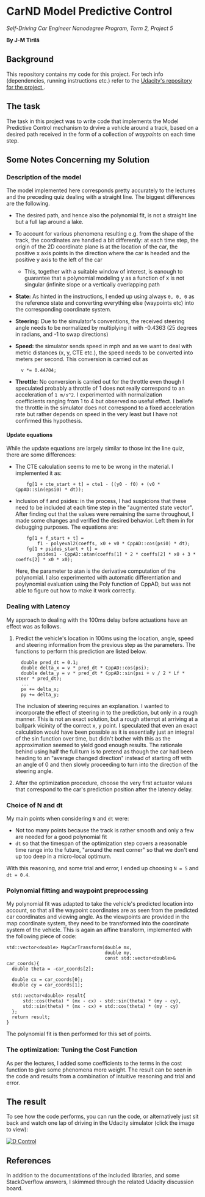 # CarND Model Predictive Control
*Self-Driving Car Engineer Nanodegree Program, Term 2, Project 5*

**By J-M Tirilä**

## Background

This repository contains my code for this project. For tech info (dependencies, running instructions etc.) refer 
to the [Udacity's repository for the project ](https://github.com/udacity/CarND-MPC-Project). 

## The task

The task in this project was to write code that implements the Model Predictive Control mechanism to 
drvive a vehicle around a track, based on a desired path received in the form of a collection of *waypoints* on each 
time step. 

## Some Notes Concerning my Solution

### Description of the model

The model implemented here corresponds pretty accurately to the lectures and the preceding quiz dealing with a 
straight line. The biggest differences are the following. 

* The desired path, and hence also the polynomial fit, is not a straight line but a full lap around a lake. 
* To account for various phenomena resulting e.g. from the shape of the track, the coordinates are handled a bit 
  differently: at each time step, the origin of the 2D coordinate plane is at the location of the car, 
  the positive x axis points in the direction where the car is headed and the positive y axis to the left of the car 
  * This, together with a suitable window of interest, is eanough to guarantee that a polynomial modeling y as a 
    function of x is not singular (infinite slope or a vertically overlapping path 

* **State:** As hinted in the instructions, I ended up using always `0, 0, 0` as the reference state 
  and converting everything else (waypoints etc) into the corresponding coordinate system. 
* **Steering:** Due to the simulator's conventions, the received steering angle needs to be normalized 
  by multiplying it with -0.4363 (25 degrees in radians, and -1 to swap directions)
* **Speed:** the simulator sends speed in mph and as we want to deal with metric distances (x, y, CTE etc.), the speed 
  needs to be converted into meters per second. This conversion is carried out as
    ```
      v *= 0.44704;
    ```
* **Throttle:** No conversion is carried out for the throttle even though I speculated probably 
  a throttle of 1 does not really correspond to an acceleration of `1 m/s^2`. I experimented with normalization  
  coefficients ranging from 1 to 4 but observed no useful effect. I beliefe the throttle in the simulator 
  does not correspond to a fixed acceleration rate but rather depends on speed in the very least but 
  I have not confirmed this hypothesis. 

#### Update equations

While the update equations are largely similar to those int the line quiz, there are some differences: 
* The CTE calculation seems to me to be wrong in the material. I implemented it as: 
  ```
      fg[1 + cte_start + t] = cte1 - ((y0 - f0) + (v0 * CppAD::sin(epsi0) * dt));
  ``` 
* Inclusion of f and psides: in the process, I had suspicions that these need to be 
  included at each time step in the "augmented state vector". After finding out 
  that the values were remaining the same throughout, I made some changes and verified 
  the desired behavior. Left them in for debugging purposes. The equations are: 
  ```
      fg[1 + f_start + t] =
          f1 - polyeval2(coeffs, x0 + v0 * CppAD::cos(psi0) * dt);
      fg[1 + psides_start + t] =
          psides1 - CppAD::atan(coeffs[1] * 2 * coeffs[2] * x0 + 3 * coeffs[2] * x0 * x0);
  ```
  Here, the parameter to atan is the derivative computation of the polynomial. I also experimented
  with automatic differentiation and poylynomial evaluation using the Poly function of CppAD, but was not able to figure out how to make it 
  work correctly. 


### Dealing with Latency

My approach to dealing with the 100ms delay before actuations have an effect was as follows. 
  1. Predict the vehicle's location in 100ms using the location, angle, speed and steering information 
     from the previous step as the parameters. The functions to perform this prediction are listed below.  
     
        ```
          double pred_dt = 0.1;
          double delta_x = v * pred_dt * CppAD::cos(psi);
          double delta_y = v * pred_dt * CppAD::sin(psi + v / 2 * Lf * steer * pred_dt);
          ...
          px += delta_x;
          py += delta_y;
        ```
 
     The inclusion of steering requires an explanation. I wanted to incorporate the effect of steering in to the 
     prediction, but only in a rough manner. This is not an exact solution, but a rough attempt at arriving at a 
     ballpark vicinity of the correct x, y point. I speculated that even an exact calculation would have been possible as it 
     is essentially just an integral of the sin function over time, but didn't bother with this as the 
     approximation seemed to yield good enough results. The rationale behind using half the full turn is to pretend as though 
     the car had been heading to an "average changed direction" instead of starting off with an angle of 0 and then 
     slowly proceeding to turn into the direction of the steering angle. 
  2. After the optimization procedure, choose the very first actuator values that correspond to the car's prediction 
     position after the latency delay.

### Choice of N and dt

My main points when considering `N` and `dt` were: 
* Not too many points because the track is rather smooth and only a few are needed for a good polynomial fit
* `dt` so that the timespan of the optimization step covers a reasonable time range into the future, 
  "around the next corner" so that we don't end up too deep in a micro-local optimum. 
  
With this reasoning, and some trial and error, I ended up choosing `N = 5` and `dt = 0.4`.

### Polynomial fitting and waypoint preprocessing 

My polynomial fit was adapted to take the vehicle's predicted location into account, so that all the 
waypoint coordinates are as seen from the predicted car coordinates and viewing angle. As the viewpoints are provided 
in the map coordinate system, they need to be transformed into the coordinate system of the vehicle. This 
is again an affine transform, implemented with the following piece of code: 
```
std::vector<double> MapCarTransform(double mx,
                                    double my,
                                    const std::vector<double>& car_coords){
  double theta = -car_coords[2];

  double cx = car_coords[0];
  double cy = car_coords[1];

  std::vector<double> result{
      std::cos(theta) * (mx - cx) - std::sin(theta) * (my - cy),
      std::sin(theta) * (mx - cx) + std::cos(theta) * (my - cy)
  };
  return result;
}
```
The polynomial fit is then performed for this set of points.


### The optimization: Tuning the Cost Function

As per the lectures, I added some coefficients to the terms in the cost function to give some 
phenomena more weight. The result can be seen in the code and results from a combination of intuitive 
reasoning and trial and error. 

## The result

To see how the code performs, you can run the code, or alternatively just sit back and watch one lap of driving in the 
Udacity simulator (click the image to view): 

[![D Control](https://img.youtube.com/vi/yuPbixOfkO4/0.jpg)](https://www.youtube.com/watch?v=yuPbixOfkO4)

## References

In addition to the documentations of the included libraries, and some StackOverflow answers, I skimmed through the 
related Udacity discussion board. 
